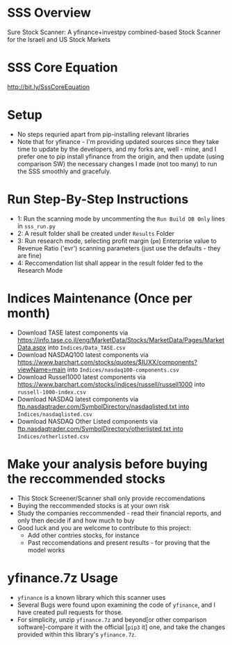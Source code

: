 # SSS Overview
Sure Stock Scanner: A yfinance+investpy combined-based Stock Scanner for the Israeli and US Stock Markets

# SSS Core Equation
http://bit.ly/SssCoreEquation

# Setup
- No steps requried apart from pip-installing relevant libraries
- Note that for yfinance - I'm providing updated sources since they take time to update by the developers, 
  and my forks are, well - mine, and I prefer one to pip install yfinance from the origin, and then update 
  (using comparison SW) the necessary changes I made (not too many) to run the SSS smoothly and gracefuly.
  
# Run Step-By-Step Instructions
- 1: Run the scanning mode by uncommenting the `Run Build DB Only` lines in `sss_run.py`
- 2: A result folder shall be created under `Results` Folder
- 3: Run research mode, selecting profit margin (`pm`) Enterprise value to Revenue Ratio ('evr') scanning parameters (just use the defaults - they are fine)
- 4: Reccomendation list shall appear in the result folder fed to the Research Mode

# Indices Maintenance (Once per month)
- Download TASE latest components via https://info.tase.co.il/eng/MarketData/Stocks/MarketData/Pages/MarketData.aspx into `Indices/Data_TASE.csv`
- Download NASDAQ100 latest components via https://www.barchart.com/stocks/quotes/$IUXX/components?viewName=main into `Indices/nasdaq100-components.csv`
- Download Russel1000 latest components via https://www.barchart.com/stocks/indices/russell/russell1000 into `russell-1000-index.csv`
- Download NASDAQ latest components via [ftp.nasdaqtrader.com/SymbolDirectory/nasdaqlisted.txt into](ftp.nasdaqtrader.com/SymbolDirectory/nasdaqlisted.txt) `Indices/nasdaqlisted.csv`
- Download NASDAQ Other Listed components via [ftp.nasdaqtrader.com/SymbolDirectory/otherlisted.txt into](ftp.nasdaqtrader.com/SymbolDirectory/otherlisted.txt) `Indices/otherlisted.csv`

# Make your analysis before buying the reccommended stocks
- This Stock Screener/Scanner shall only provide reccomendations
- Buying the reccommended stocks is at your own risk
- Study the companies reccommended - read their financial reports, and only then decide if and how much to buy
- Good luck and you are welcome to contribute to this project:
  - Add other contries stocks, for instance
  - Past reccomendations and present results - for proving that the model works

# yfinance.7z Usage
- `yfinance` is a known library which this scanner uses
- Several Bugs were found upon examining the code of `yfinance`, and I have created pull requests for those.
- For simplicity, unzip `yfinance.7z` and beyond[or other comparison software]-compare it with the official [`pip3` it] one, and take the changes provided within this library's `yfinance.7z`.

